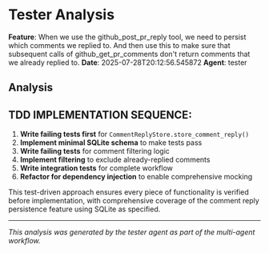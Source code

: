 # Tester Analysis

**Feature**: When we use the github_post_pr_reply tool, we need to persist which comments we replied to. And then use this to make sure that subsequent calls of github_get_pr_comments don't return comments that we already replied to.
**Date**: 2025-07-28T20:12:56.545872
**Agent**: tester

## Analysis

## TDD IMPLEMENTATION SEQUENCE:

1. **Write failing tests first** for `CommentReplyStore.store_comment_reply()`
2. **Implement minimal SQLite schema** to make tests pass
3. **Write failing tests** for comment filtering logic
4. **Implement filtering** to exclude already-replied comments
5. **Write integration tests** for complete workflow
6. **Refactor for dependency injection** to enable comprehensive mocking

This test-driven approach ensures every piece of functionality is verified before implementation, with comprehensive coverage of the comment reply persistence feature using SQLite as specified.

---
*This analysis was generated by the tester agent as part of the multi-agent workflow.*
